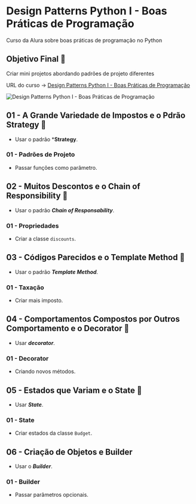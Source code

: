 # Design Patterns Python I - Boas Práticas de Programação

Curso da Alura sobre boas práticas de programação no Python

## Objetivo Final &#x1F3AF;

Criar mini projetos abordando padrões de projeto diferentes

URL do curso -> [Design Patterns Python I - Boas Práticas de Programação](https://cursos.alura.com.br/course/design-patterns-python)

![Design Patterns Python I - Boas Práticas de Programação](https://www.alura.com.br/assets/api/share/curso-design-patterns-python.png)

## 01 - A Grande Variedade de Impostos e o Pdrão Strategy &#x1F516;
* Usar o padrão ***Strategy**.

### 01 - Padrões de Projeto
* Passar funções como parâmetro.

## 02 - Muitos Descontos e o Chain of Responsibility &#x1F516;
* Usar o padrão ***Chain of Responsability***.

### 01 - Propriedades
* Criar a classe `discounts`.

## 03 - Códigos Parecidos e o Template Method &#x1F516;
* Usar o padrão ***Template Method***.

### 01 - Taxação
* Criar mais imposto.

## 04 - Comportamentos Compostos por Outros Comportamento e o Decorator &#x1F516;
* Usar ***decorator***.

### 01 - Decorator
* Criando novos métodos.

## 05 - Estados que Variam e o State &#x1F516;
* Usar ***State***.

### 01 - State
* Criar estados da classe `Budget`.

## 06 - Criação de Objetos e Builder
* Usar o ***Builder***.

### 01 - Builder
* Passar parâmetros opcionais.
